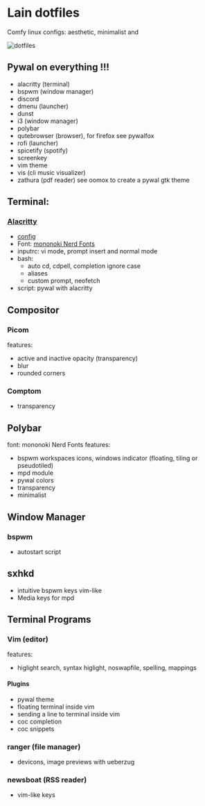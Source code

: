 # Lain dotfiles

Comfy linux configs: aesthetic, minimalist and 

![dotfiles](/img/dotfiles.gif)

## Pywal on everything !!!
- alacritty (terminal)
- bspwm (window manager)
- discord
- dmenu (launcher)
- dunst
- i3 (window manager)
- polybar
- qutebrowser (browser), for firefox see pywalfox
- rofi (launcher)
- spicetify (spotify)
- screenkey
- vim theme
- vis (cli music visualizer)
- zathura (pdf reader)
see oomox to create a pywal gtk theme

## Terminal:
### [Alacritty](https://github.com/alacritty/alacritty)
- [config](https://github.com/andyrufasto/dotfiles-debian/tree/master/.config/alacritty)
- Font: [mononoki Nerd Fonts](https://github.com/andyrufasto/dotfiles-debian/tree/master/.local/share/fonts/Mononoki)
- inputrc: vi mode, prompt insert and normal mode
- bash:
	- auto cd, cdpell, completion ignore case
	- aliases
	- custom prompt, neofetch
- script: pywal with alacritty

## Compositor
### Picom
features:
- active and inactive opacity (transparency)
- blur
- rounded corners
### Comptom
- transparency

## Polybar
font: mononoki Nerd Fonts
features:
- bspwm workspaces icons, windows indicator (floating, tiling or pseudotiled)
- mpd module
- pywal colors
- transparency
- minimalist

## Window Manager
### bspwm
- autostart script

## sxhkd
- intuitive bspwm keys vim-like
- Media keys for mpd


## Terminal Programs
### Vim (editor)
features:
- higlight search, syntax higlight, noswapfile, spelling, mappings
#### Plugins
- pywal theme
- floating terminal inside vim
- sending a line to terminal inside vim
- coc completion
- coc snippets


### ranger (file manager)
- devicons, image previews with ueberzug

### newsboat (RSS reader)
- vim-like keys



